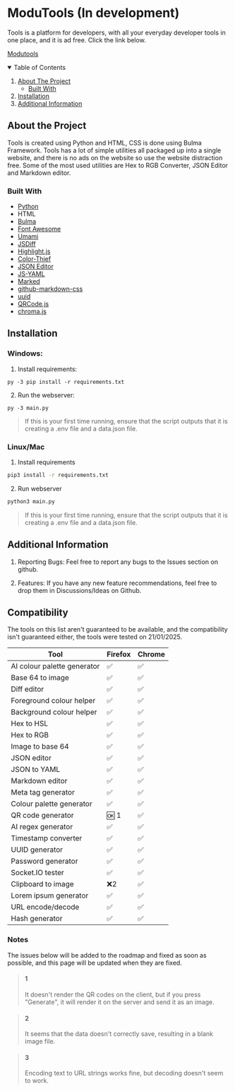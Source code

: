 # ModuTools (In development)

Tools is a platform for developers, with all your everyday developer tools in one place, and it is ad free. Click the link below.

[Modutools](https://modu.tools)

<!-- Table of Contents -->
<details open="open">
  <summary>Table of Contents</summary>
  <ol>
    <li>
      <a href="#about-the-project">About The Project</a>
      <ul>
        <li><a href="#built-with">Built With</a></li>
      </ul>
    </li>
        <li><a href="#installation">Installation</a></li>
      </ul>
    </li>
    <li><a href="#Additional-Information">Additional Information</a></li>
  </ol>
</details>

<!-- Details about the project -->

## About the Project

Tools is created using Python and HTML, CSS is done using Bulma Framework. Tools has a lot of simple utilities all packaged up into a single website, and there is no ads on the website so use the website distraction free. Some of the most used utilities are Hex to RGB Converter, JSON Editor and Markdown editor.

<!-- What tools are used to make the project -->

### Built With

-   [Python](https://www.python.org/doc/)
-   HTML
-   [Bulma](https://bulma.io/documentation/)
-   [Font Awesome](https://fontawesome.com/)
-   [Umami](https://umami.is/)
-   [JSDiff](https://github.com/kpdecker/jsdiff)
-   [Highlight.js](https://highlightjs.org/)
-   [Color-Thief](https://github.com/lokesh/color-thief)
-   [JSON Editor](https://github.com/josdejong/jsoneditor)
-   [JS-YAML](https://www.npmjs.com/package/js-yaml)
-   [Marked](https://www.npmjs.com/package/marked)
-   [github-markdown-css](https://github.com/sindresorhus/github-markdown-css)
-   [uuid](https://www.npmjs.com/package/uuid)
-   [QRCode.js](https://davidshimjs.github.io/qrcodejs/)
-   [chroma.js](https://gka.github.io/chroma.js/)

<!-- Add more if needed -->

<!-- How to isntall and run the project -->

## Installation

### Windows:

1. Install requirements:

```
py -3 pip install -r requirements.txt
```

2. Run the webserver:

```
py -3 main.py
```

> If this is your first time running, ensure that the script outputs that it is creating a .env file and a data.json file.

### Linux/Mac

1. Install requirements

```sh
pip3 install -r requirements.txt
```

2. Run webserver

```sh
python3 main.py
```

> If this is your first time running, ensure that the script outputs that it is creating a .env file and a data.json file.

## Additional Information

1. Reporting Bugs:
   Feel free to report any bugs to the Issues section on github.

2. Features:
   If you have any new feature recommendations, feel free to drop them in Discussions/Ideas on Github.

## Compatibility

The tools on this list aren't guaranteed to be available, and the compatibility isn't guaranteed either, the tools were tested on 21/01/2025.

| Tool                        | Firefox | Chrome |
| --------------------------- | ------- | ------ |
| AI colour palette generator | ✅      | ✅     |
| Base 64 to image            | ✅      | ✅     |
| Diff editor                 | ✅      | ✅     |
| Foreground colour helper    | ✅      | ✅     |
| Background colour helper    | ✅      | ✅     |
| Hex to HSL                  | ✅      | ✅     |
| Hex to RGB                  | ✅      | ✅     |
| Image to base 64            | ✅      | ✅     |
| JSON editor                 | ✅      | ✅     |
| JSON to YAML                | ✅      | ✅     |
| Markdown editor             | ✅      | ✅     |
| Meta tag generator          | ✅      | ✅     |
| Colour palette generator    | ✅      | ✅     |
| QR code generator           | 🆗 1    | ✅     |
| AI regex generator          | ✅      | ✅     |
| Timestamp converter         | ✅      | ✅     |
| UUID generator              | ✅      | ✅     |
| Password generator          | ✅      | ✅     |
| Socket.IO tester            | ✅      | ✅     |
| Clipboard to image          | ❌2     | ✅     |
| Lorem ipsum generator       | ✅      | ✅     |
| URL encode/decode           | ✅      | ✅     |
| Hash generator              | ✅      | ✅     |

### Notes

The issues below will be added to the roadmap and fixed as soon as possible, and this page will be updated when they are fixed.

> #### 1
>
> It doesn't render the QR codes on the client, but if you press "Generate", it will render it on the server and send it as an image.

> #### 2
>
> It seems that the data doesn't correctly save, resulting in a blank image file.

> #### 3
>
> Encoding text to URL strings works fine, but decoding doesn't seem to work.
